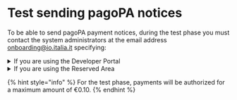 # Test sending pagoPA notices

To be able to send pagoPA payment notices, during the test phase you must contact the system administrators at the email address [onboarding@io.italia.it](mailto:onboarding@io.italia.it) specifying:

<details>

<summary>If you are using the Developer Portal</summary>

\* Email of the user registered with the developer portal \* service (or subscription) id

</details>

<details>

<summary>If you are using the Reserved Area</summary>

\* Fiscal code of the user registered in the Reserved Area \* service (or subscription) id

</details>

{% hint style="info" %}
For the test phase, payments will be authorized for a maximum amount of €0.10.
{% endhint %}
